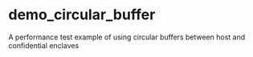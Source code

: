 # demo_circular_buffer
A performance test example of using circular buffers between host and confidential enclaves
